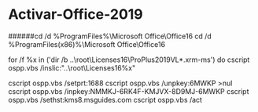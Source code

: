 # Activar-Office-2019

######cd /d %ProgramFiles%\Microsoft Office\Office16
cd /d %ProgramFiles(x86)%\Microsoft Office\Office16

for /f %x in ('dir /b ..\root\Licenses16\ProPlus2019VL*.xrm-ms') do cscript ospp.vbs /inslic:"..\root\Licenses16\%x"

cscript ospp.vbs /setprt:1688
cscript ospp.vbs /unpkey:6MWKP >nul
cscript ospp.vbs /inpkey:NMMKJ-6RK4F-KMJVX-8D9MJ-6MWKP
cscript ospp.vbs /sethst:kms8.msguides.com
cscript ospp.vbs /act
